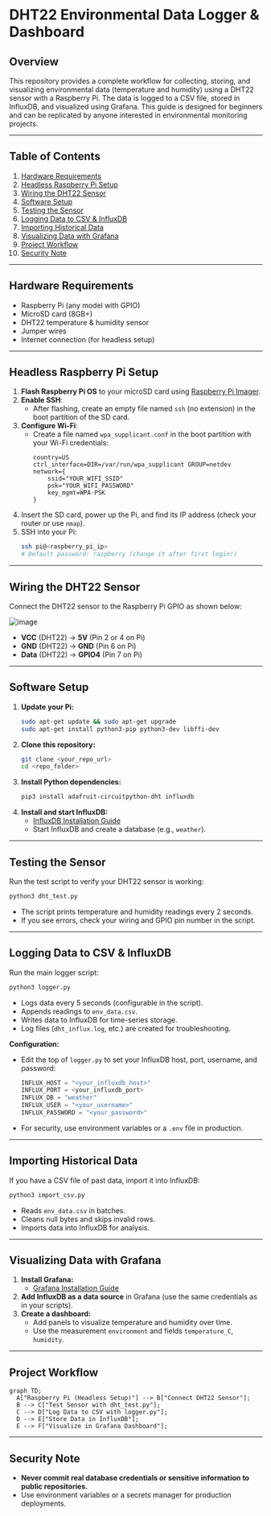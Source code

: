 # DHT22 Environmental Data Logger & Dashboard

## Overview
This repository provides a complete workflow for collecting, storing, and visualizing environmental data (temperature and humidity) using a DHT22 sensor with a Raspberry Pi. The data is logged to a CSV file, stored in InfluxDB, and visualized using Grafana. This guide is designed for beginners and can be replicated by anyone interested in environmental monitoring projects.

---

## Table of Contents
1. [Hardware Requirements](#hardware-requirements)
2. [Headless Raspberry Pi Setup](#headless-raspberry-pi-setup)
3. [Wiring the DHT22 Sensor](#wiring-the-dht22-sensor)
4. [Software Setup](#software-setup)
5. [Testing the Sensor](#testing-the-sensor)
6. [Logging Data to CSV & InfluxDB](#logging-data-to-csv--influxdb)
7. [Importing Historical Data](#importing-historical-data)
8. [Visualizing Data with Grafana](#visualizing-data-with-grafana)
9. [Project Workflow](#project-workflow)
10. [Security Note](#security-note)

---

## Hardware Requirements
- Raspberry Pi (any model with GPIO)
- MicroSD card (8GB+)
- DHT22 temperature & humidity sensor
- Jumper wires
- Internet connection (for headless setup)

---

## Headless Raspberry Pi Setup
1. **Flash Raspberry Pi OS** to your microSD card using [Raspberry Pi Imager](https://www.raspberrypi.com/software/).
2. **Enable SSH**:
   - After flashing, create an empty file named `ssh` (no extension) in the boot partition of the SD card.
3. **Configure Wi-Fi**:
   - Create a file named `wpa_supplicant.conf` in the boot partition with your Wi-Fi credentials:
     ```
     country=US
     ctrl_interface=DIR=/var/run/wpa_supplicant GROUP=netdev
     network={
         ssid="YOUR_WIFI_SSID"
         psk="YOUR_WIFI_PASSWORD"
         key_mgmt=WPA-PSK
     }
     ```
4. Insert the SD card, power up the Pi, and find its IP address (check your router or use `nmap`).
5. SSH into your Pi:
   ```bash
   ssh pi@<raspberry_pi_ip>
   # Default password: raspberry (change it after first login!)
   ```

---

## Wiring the DHT22 Sensor
Connect the DHT22 sensor to the Raspberry Pi GPIO as shown below:

![image](https://github.com/user-attachments/assets/cf31266b-5940-451f-a66b-2dd2d437da52)
- **VCC** (DHT22) → **5V** (Pin 2 or 4 on Pi)
- **GND** (DHT22) → **GND** (Pin 6 on Pi)
- **Data** (DHT22) → **GPIO4** (Pin 7 on Pi)

---

## Software Setup
1. **Update your Pi:**
   ```bash
   sudo apt-get update && sudo apt-get upgrade
   sudo apt-get install python3-pip python3-dev libffi-dev
   ```
2. **Clone this repository:**
   ```bash
   git clone <your_repo_url>
   cd <repo_folder>
   ```
3. **Install Python dependencies:**
   ```bash
   pip3 install adafruit-circuitpython-dht influxdb
   ```
4. **Install and start InfluxDB:**
   - [InfluxDB Installation Guide](https://docs.influxdata.com/influxdb/v1.8/introduction/install/)
   - Start InfluxDB and create a database (e.g., `weather`).

---

## Testing the Sensor
Run the test script to verify your DHT22 sensor is working:
```bash
python3 dht_test.py
```
- The script prints temperature and humidity readings every 2 seconds.
- If you see errors, check your wiring and GPIO pin number in the script.

---

## Logging Data to CSV & InfluxDB
Run the main logger script:
```bash
python3 logger.py
```
- Logs data every 5 seconds (configurable in the script).
- Appends readings to `env_data.csv`.
- Writes data to InfluxDB for time-series storage.
- Log files (`dht_influx.log`, etc.) are created for troubleshooting.

**Configuration:**
- Edit the top of `logger.py` to set your InfluxDB host, port, username, and password:
  ```python
  INFLUX_HOST = "<your_influxdb_host>"
  INFLUX_PORT = <your_influxdb_port>
  INFLUX_DB = "weather"
  INFLUX_USER = "<your_username>"
  INFLUX_PASSWORD = "<your_password>"
  ```
- For security, use environment variables or a `.env` file in production.

---

## Importing Historical Data
If you have a CSV file of past data, import it into InfluxDB:
```bash
python3 import_csv.py
```
- Reads `env_data.csv` in batches.
- Cleans null bytes and skips invalid rows.
- Imports data into InfluxDB for analysis.

---

## Visualizing Data with Grafana
1. **Install Grafana:**
   - [Grafana Installation Guide](https://grafana.com/docs/grafana/latest/setup-grafana/)
2. **Add InfluxDB as a data source** in Grafana (use the same credentials as in your scripts).
3. **Create a dashboard:**
   - Add panels to visualize temperature and humidity over time.
   - Use the measurement `environment` and fields `temperature_C`, `humidity`.

---

## Project Workflow

```mermaid
graph TD;
  A["Raspberry Pi (Headless Setup)"] --> B["Connect DHT22 Sensor"];
  B --> C["Test Sensor with dht_test.py"];
  C --> D["Log Data to CSV with logger.py"];
  D --> E["Store Data in InfluxDB"];
  E --> F["Visualize in Grafana Dashboard"];
```

---

## Security Note
- **Never commit real database credentials or sensitive information to public repositories.**
- Use environment variables or a secrets manager for production deployments.


